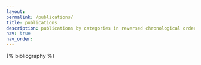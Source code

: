 ```yaml
---
layout: 
permalink: /publications/
title: publications
description: publications by categories in reversed chronological order. generated by jekyll-scholar.
nav: true
nav_order: 
---
```


<!-- _pages/publications.md -->
<div class="publications">

{% bibliography %}

</div>
